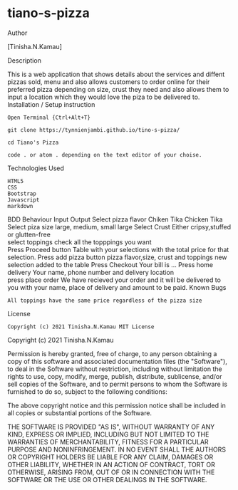 # tiano-s-pizza

Author

[Tinisha.N.Kamau]

Description

This is a web application that shows details about the services and diffent pizzas sold, menu and also allows customers to order online for their preferred pizza depending on size, crust they need and also allows them to input a location which they would love the piza to be delivered to.
Installation / Setup instruction

    Open Terminal {Ctrl+Alt+T}

    git clone https://tynnienjambi.github.io/tino-s-pizza/

    cd Tiano's Pizza

    code . or atom . depending on the text editor of your choise.

Technologies Used

    HTML5
    CSS
    Bootstrap
    Javascript
    markdown

BDD
Behaviour 	Input 	Output
Select pizza flavor 	Chiken Tika 	Chicken Tika
Select piza size 	large, medium, small 	large
Select Crust 	Either cripsy,stuffed or glutten-free 	
select toppings 	check all the topppings you want 	
Press Proceed button 		Table with your selections with the total price for that selection.
Press add pizza button 	pizza flavor,size, crust and toppings 	new selection added to the table
Press Checkout 		Your bill is ...
Press home delivery 	Your name, phone number and delivery location 	
press place order 		We have recieved your order and it will be delivered to you with your name, place of delivery and amount to be paid.
Known Bugs

    All toppings have the same price regardless of the pizza size

License

    Copyright (c) 2021 Tinisha.N.Kamau MIT License

Copyright (c) 2021 Tinisha.N.Kamau

Permission is hereby granted, free of charge, to any person obtaining a copy of this software and associated documentation files (the "Software"), to deal in the Software without restriction, including without limitation the rights to use, copy, modify, merge, publish, distribute, sublicense, and/or sell copies of the Software, and to permit persons to whom the Software is furnished to do so, subject to the following conditions:

The above copyright notice and this permission notice shall be included in all copies or substantial portions of the Software.

THE SOFTWARE IS PROVIDED "AS IS", WITHOUT WARRANTY OF ANY KIND, EXPRESS OR IMPLIED, INCLUDING BUT NOT LIMITED TO THE WARRANTIES OF MERCHANTABILITY, FITNESS FOR A PARTICULAR PURPOSE AND NONINFRINGEMENT. IN NO EVENT SHALL THE AUTHORS OR COPYRIGHT HOLDERS BE LIABLE FOR ANY CLAIM, DAMAGES OR OTHER LIABILITY, WHETHER IN AN ACTION OF CONTRACT, TORT OR OTHERWISE, ARISING FROM, OUT OF OR IN CONNECTION WITH THE SOFTWARE OR THE USE OR OTHER DEALINGS IN THE SOFTWARE.
